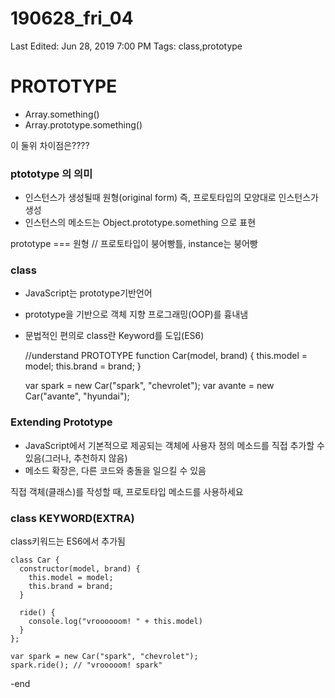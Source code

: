 # 190628_fri_04

Last Edited: Jun 28, 2019 7:00 PM
Tags: class,prototype

# PROTOTYPE

- Array.something()
- Array.prototype.something()

이 둘위 차이점은????

### ptototype 의 의미

- 인스턴스가 생성될때 원형(original form) 즉,  프로토타입의 모양대로 인스턴스가 생성
- 인스턴스의 메소드는 Object.prototype.something 으로 표현

 prototype === 원형 // 프로토타입이 붕어빵틀, instance는 붕어빵

### class

- JavaScript는 prototype기반언어
- prototype을 기반으로 객체 지향 프로그래밍(OOP)를 흉내냄
- 문법적인 편의로 class란 Keyword를 도입(ES6)

    //understand PROTOTYPE
    function Car(model, brand) {
      this.model = model;
      this.brand = brand;
    }
    
    var spark = new Car("spark", "chevrolet");
    var avante = new Car("avante", "hyundai");

### Extending Prototype

- JavaScript에서 기본적으로 제공되는 객체에 사용자 정의 메소드를 직접 추가할 수 있음(그러나, 추천하지 않음)
- 메소드 확장은, 다른 코드와 충돌을 일으킬 수 있음

직접 객체(클래스)를 작성할 때, 프로토타입 메소드를 사용하세요

### class KEYWORD(EXTRA)

class키워드는 ES6에서 추가됨

    class Car {
      constructor(model, brand) {
        this.model = model;
        this.brand = brand;
      }
      
      ride() {
        console.log("vroooooom! " + this.model)
      }
    };
    
    var spark = new Car("spark", "chevrolet");
    spark.ride(); // "vrooooom! spark"

-end